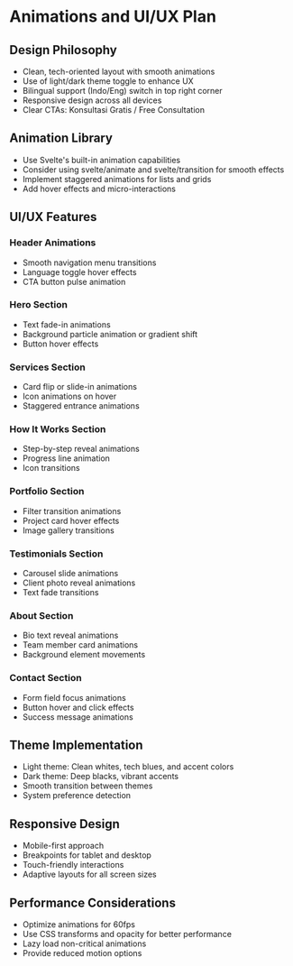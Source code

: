 # Animations and UI/UX Plan

## Design Philosophy

- Clean, tech-oriented layout with smooth animations
- Use of light/dark theme toggle to enhance UX
- Bilingual support (Indo/Eng) switch in top right corner
- Responsive design across all devices
- Clear CTAs: Konsultasi Gratis / Free Consultation

## Animation Library

- Use Svelte's built-in animation capabilities
- Consider using svelte/animate and svelte/transition for smooth effects
- Implement staggered animations for lists and grids
- Add hover effects and micro-interactions

## UI/UX Features

### Header Animations

- Smooth navigation menu transitions
- Language toggle hover effects
- CTA button pulse animation

### Hero Section

- Text fade-in animations
- Background particle animation or gradient shift
- Button hover effects

### Services Section

- Card flip or slide-in animations
- Icon animations on hover
- Staggered entrance animations

### How It Works Section

- Step-by-step reveal animations
- Progress line animation
- Icon transitions

### Portfolio Section

- Filter transition animations
- Project card hover effects
- Image gallery transitions

### Testimonials Section

- Carousel slide animations
- Client photo reveal animations
- Text fade transitions

### About Section

- Bio text reveal animations
- Team member card animations
- Background element movements

### Contact Section

- Form field focus animations
- Button hover and click effects
- Success message animations

## Theme Implementation

- Light theme: Clean whites, tech blues, and accent colors
- Dark theme: Deep blacks, vibrant accents
- Smooth transition between themes
- System preference detection

## Responsive Design

- Mobile-first approach
- Breakpoints for tablet and desktop
- Touch-friendly interactions
- Adaptive layouts for all screen sizes

## Performance Considerations

- Optimize animations for 60fps
- Use CSS transforms and opacity for better performance
- Lazy load non-critical animations
- Provide reduced motion options
